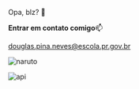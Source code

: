 Opa, blz? 👋

**Entrar em contato comigo**📫

douglas.pina.neves@escola.pr.gov.br

![naruto](https://github.com/Douglas041/Douglas041/assets/132484983/74fc18fd-ca10-44b1-9917-229627dd4aaf)

![api](https://github.com/Douglas041/Douglas041/assets/132484983/ae1bd723-ec4d-4caa-96bd-9c9cb9ad1e08)
